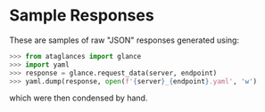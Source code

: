 # Sample Responses

These are samples of raw "JSON" responses generated using:

```python
>>> from ataglances import glance
>>> import yaml
>>> response = glance.request_data(server, endpoint)
>>> yaml.dump(response, open(f'{server}_{endpoint}.yaml', 'w')
```
which were then condensed by hand.
